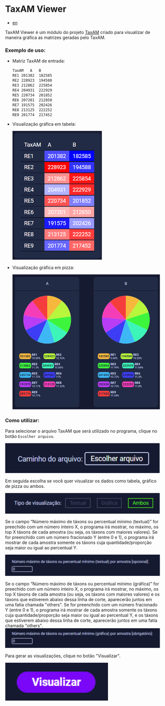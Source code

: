 # TaxAM Viewer

- [en](../../readme.md)

TaxAM Viewer é um módulo do projeto [TaxAM](https://github.com/TaxAM/taxam) criado para visualizar de maneira gráfica as matrizes geradas pelo TaxAM.

### Exemplo de uso:
- Matriz TaxAM de entrada:

    ```
    TaxAM	A	B
    RE1	201382	182585
    RE2	228923	194588
    RE3	212862	225854
    RE4	204931	222929
    RE5	220734	201852
    RE6	207201	212850
    RE7	191575	202426
    RE8	213125	222252
    RE9	201774	217452
    ```
- Visualização gráfica em tabela:

    ![Visualização gráfica da matriz em forma de tabela](../src/images/graph_table.png)

- Visualização gráfica em pizza:

    ![Visualização gráfica da matriz em forma de fatias de pizza](../src/images/graph_pie.png)

### Como utilizar:
Para selecionar o arquivo TaxAM que será utilizado no programa, clique no botão `Escolher arquivo`.

![Escolher arquivo](../src/images/choose_file.png)

Em seguida escolha se você quer visualizar os dados como tabela, gráfico de pizza ou ambos.

![Selecionar tipo de visualização](../src/images/view_type.png)

Se o campo “Número máximo de táxons ou percentual mínimo (textual)” for preechido com
um número inteiro X, o programa irá mostrar, no máximo, os top X táxons de cada amostra (ou
seja, os táxons com maiores valores). Se for preenchido com um número fracionado Y (entre 0 e 1), o programa irá mostrar de cada amostra somente os táxons cuja quantidade/proporção seja maior ou igual ao percentual Y.

![Número máximo de táxons ou percentual mínimo (textual)](../src/images/taxon_number_text.png)

Se o campo “Número máximo de táxons ou percentual mínimo (gráfica)” for preechido com
um número inteiro X, o programa irá mostrar, no máximo, os top X táxons de cada amostra (ou
seja, os táxons com maiores valores) e os táxons que estiverem abaixo dessa linha de corte, aparecerão juntos em uma fatia chamada "others". Se for preenchido com um número fracionado Y (entre 0 e 1), o programa irá mostrar de cada amostra somente os táxons cuja quantidade/proporção seja maior ou igual ao percentual Y, e os táxons que estiverem abaixo dessa linha de corte, aparecerão juntos em uma fatia chamada "others".
![Número máximo de táxons ou percentual mínimo (gráfica)](../src/images/taxon_number_graph.png)

Para gerar as visualizações, clique no botão "Visualizar".
    
![Escolher arquivo](../src/images/view_button.png)

